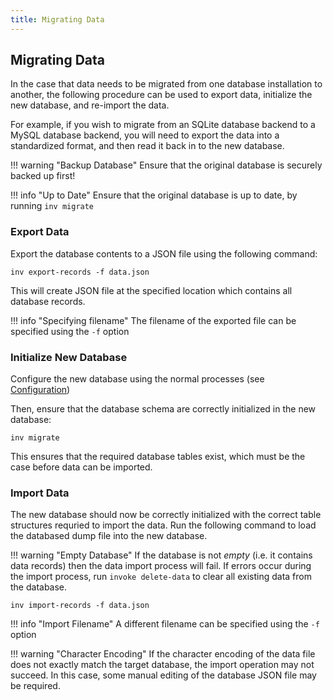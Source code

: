 ```yaml
---
title: Migrating Data
---
```


## Migrating Data

In the case that data needs to be migrated from one database installation to another, the following procedure can be used to export data, initialize the new database, and re-import the data.

For example, if you wish to migrate from an SQLite database backend to a MySQL database backend, you will need to export the data into a standardized format, and then read it back in to the new database.

!!! warning "Backup Database"
	Ensure that the original database is securely backed up first!

!!! info "Up to Date"
    Ensure that the original database is up to date, by running `inv migrate`

### Export Data

Export the database contents to a JSON file using the following command:

```
inv export-records -f data.json
```

This will create JSON file at the specified location which contains all database records.

!!! info "Specifying filename"
    The filename of the exported file can be specified using the `-f` option

### Initialize New Database

Configure the new database using the normal processes (see [Configuration](./config.md))

Then, ensure that the database schema are correctly initialized in the new database:

```
inv migrate
```

This ensures that the required database tables exist, which must be the case before data can be imported.

### Import Data

The new database should now be correctly initialized with the correct table structures requried to import the data. Run the following command to load the databased dump file into the new database.

!!! warning "Empty Database"
    If the database is not *empty* (i.e. it contains data records) then the data import process will fail. If errors occur during the import process, run `invoke delete-data` to clear all existing data from the database.

```
inv import-records -f data.json
```

!!! info "Import Filename"
    A different filename can be specified using the `-f` option 

!!! warning "Character Encoding"
	If the character encoding of the data file does not exactly match the target database, the import operation may not succeed. In this case, some manual editing of the database JSON file may be required.
